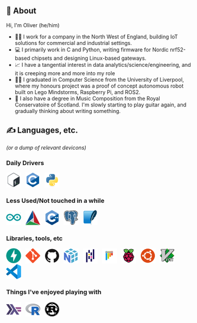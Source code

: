 ## 👋 About

Hi, I'm Oliver (he/him)

- 👨‍💼 I work for a company in the North West of England, building IoT solutions for commercial and industrial settings.
- 💻 I primarily work in C and Python, writing firmware for Nordic nrf52-based chipsets and designing Linux-based gateways.
- 📈 I have a tangential interest in data analytics/science/engineering, and it is creeping more and more into my role
- 👨‍💻 I graduated in Computer Science from the University of Liverpool, where my honours project was a proof of concept autonomous robot built on Lego Mindstorms, Raspberry Pi, and ROS2.
- 🎵 I also have a degree in Music Composition from the Royal Conservatoire of Scotland. I'm slowly starting to play guitar again, and gradually thinking about writing something.
<!-- 
## 🥇 Brag Sheet

_Some things I'm proud of_

- Designed, developed, and deployed custom firmware for wireless industrial lighting
  - Created a test suite for the lighting manufacturer to test the lights with
  - Developed the dashboards/control panel for viewing and interacting with the lights
- Wrote a Python module for interacting with the company API
- Reverse engineered a wired data protocol to extract logs from a 3rd party device -->

## ✍️ Languages, etc.
_(or a dump of relevant devicons)_

### Daily Drivers
<p>
  <img src="https://github.com/devicons/devicon/blob/master/icons/bash/bash-original.svg" title="Bash Icon" alt="Bash Icon" width="40" height="40" />
  &nbsp;
  <img src="https://github.com/devicons/devicon/blob/master/icons/c/c-original.svg" title="C Lang Icon" alt="C Lang Icon" width="40" height="40"/>
  &nbsp;
  <img src="https://github.com/devicons/devicon/blob/master/icons/python/python-original.svg" title="Python Icon" alt="Python Icon" width="40" height="40" />
  &nbsp;
  
</p>

### Less Used/Not touched in a while
<p>
  <img src="https://github.com/devicons/devicon/blob/master/icons/arduino/arduino-original.svg" title="Arduino Icon" alt="Arduino Icon" width="40" height="40" />
  &nbsp;
  <img src="https://github.com/devicons/devicon/blob/master/icons/cmake/cmake-original.svg" title="CMake Icon" alt="CMake Icon" width="40" height="40" />
  &nbsp;
  <img src="https://github.com/devicons/devicon/blob/master/icons/cplusplus/cplusplus-original.svg" title="Cplusplus Icon" alt="Cplusplus Icon" width="40" height="40" />
  &nbsp;
  <img src="https://github.com/devicons/devicon/blob/master/icons/postgresql/postgresql-original.svg" title="PostGreSQL Icon" alt="PostGreSQL Icon" width="40" height="40" />
  &nbsp;
  <img src="https://github.com/devicons/devicon/blob/master/icons/sqlite/sqlite-original.svg" title="SQLite Icon" alt="SQLite Icon" width="40" height="40" />
  &nbsp;
</p>

### Libraries, tools, etc
<p>
  <img src="https://github.com/devicons/devicon/blob/master/icons/fastapi/fastapi-original.svg" title="FastAPI Icon" alt="FastAPI Icon" width="40" height="40" />
  &nbsp;
  <img src="https://github.com/devicons/devicon/blob/master/icons/git/git-original.svg" title="git Icon" alt="git Icon" width="40" height="40" />
&nbsp;
 <img src="https://github.com/devicons/devicon/blob/master/icons/github/github-original.svg" title="GitHub Icon" alt="GitHub Icon" width="40" height="40" />
&nbsp;
  <img src="https://github.com/devicons/devicon/blob/master/icons/numpy/numpy-original.svg" title="NumPy Icon" alt="NumPy Icon" width="40" height="40" />
&nbsp;
  <img src="https://github.com/devicons/devicon/blob/master/icons/pandas/pandas-original.svg" title="Pandas Icon" alt="Pandas Icon" width="40" height="40" />
&nbsp;
  <img src="https://github.com/devicons/devicon/blob/master/icons/pytest/pytest-original.svg" title="PyTest Icon" alt="PyTest Icon" width="40" height="40" />
&nbsp;
  <img src="https://github.com/devicons/devicon/blob/master/icons/raspberrypi/raspberrypi-original.svg" title="Raspberry Pi Icon" alt="Raspberry Pi Icon" width="40" height="40" />
&nbsp;
  <img src="https://github.com/devicons/devicon/blob/master/icons/ubuntu/ubuntu-plain.svg" title="Ubuntu Icon" alt="Ubuntu Icon" width="40" height="40" />
&nbsp;
  <img src="https://github.com/devicons/devicon/blob/master/icons/vim/vim-original.svg" title="Vim Icon" alt="Vim Icon" width="40" height="40" />
&nbsp;
  <img src="https://github.com/devicons/devicon/blob/master/icons/vscode/vscode-original.svg" title="VSCode Icon" alt="VSCode Icon" width="40" height="40" />
&nbsp;
</p>

### Things I've enjoyed playing with

<p>
   <img src="https://github.com/devicons/devicon/blob/master/icons/haskell/haskell-original.svg" title="Haskell Icon" alt="Haskell Icon" width="40" height="40" />
&nbsp;
  <img src="https://github.com/devicons/devicon/blob/master/icons/r/r-original.svg" title="R Icon" alt="R Icon" width="40" height="40" />
&nbsp;
  <img src="https://github.com/devicons/devicon/blob/master/icons/rust/rust-plain.svg" title="Rust Icon" alt="Rust Icon" width="40" height="40" />
&nbsp;
</p>

<!--
**ownown/ownown** is a ✨ _special_ ✨ repository because its `README.md` (this file) appears on your GitHub profile.

Here are some ideas to get you started:

- 🔭 I’m currently working on ...
- 🌱 I’m currently learning ...
- 👯 I’m looking to collaborate on ...
- 🤔 I’m looking for help with ...
- 💬 Ask me about ...
- 📫 How to reach me: ...
- 😄 Pronouns: ...
- ⚡ Fun fact: ...
-->

